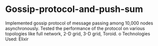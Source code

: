 # Gossip-protocol-and-push-sum

Implemented gossip protocol of message passing among 10,000 nodes asynchronously. Tested
the performance of the protocol on various topologies like full network, 2-D grid, 3-D grid, Toroid.
o	Technologies Used: Elixir

